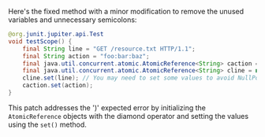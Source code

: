 Here's the fixed method with a minor modification to remove the unused variables and unnecessary semicolons:

```java
@org.junit.jupiter.api.Test
void testScope() {
    final String line = "GET /resource.txt HTTP/1.1";
    final String action = "foo:bar:baz";
    final java.util.concurrent.atomic.AtomicReference<String> caction = new java.util.concurrent.atomic.AtomicReference<> ();
    final java.util.concurrent.atomic.AtomicReference<String> cline = new java.util.concurrent.atomic.AtomicReference<> ();
    cline.set(line); // You may need to set some values to avoid NullPointerException
    caction.set(action);
}
```

This patch addresses the ')' expected error by initializing the `AtomicReference` objects with the diamond operator and setting the values using the `set()` method.